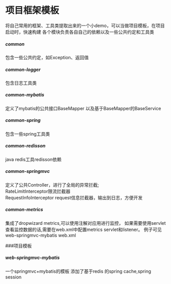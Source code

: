 # 项目框架模板

将自己常用的框架、工具类提取出来的一个小demo，可以当做项目模板，在项目启动时，快速构建
各个模块负责各自自己的依赖以及一些公共约定和工具类
          
##### common 
包含一些公共约定，如Exception、返回值
#####  common-logger 
包含日志工具类
#####  common-mybatis 
定义了mybatis的公共接口BaseMapper 以及基于BaseMapper的BaseService
#####  common-spring 
包含一些spring工具类
#####  common-redisson 
java redis工具redisson依赖
#####  common-springmvc 
定义了公共Controller，进行了全局的异常拦截;   
RateLimitInterceptor限流拦截器   
RequestInfoInterceptor request信息拦截器，输出到日志，方便开发   
#####  common-metrics 
集成了dropwizard metrics,可以使用注解对应用进行监控，
如果需要使用servlet查看监控数据的话,需要在web.xml中配置metrics servlet和listener。
例子可见web-springmvc-mybatis web.xml

###项目模板
##### web-springmvc-mybatis 
一个springmvc+mybatis的模板 
添加了基于redis 的spring cache,spring session
